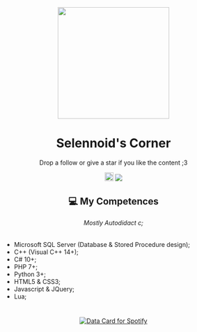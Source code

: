 <div align="center">
  <img height="256" src="https://i.imgur.com/Xfs4Tcz.png"  />
  <h1>Selennoid's Corner</h1>
  <p>Drop a follow or give a star if you like the content ;3</p>
    <a href="https://discord.com/users/1352461461707952240" target="_blank"><img src="https://img.shields.io/static/v1?message=Discord&logo=discord&label=&color=7289DA&logoColor=white&labelColor=&style=for-the-badge" height="20" alt="discord logo"/></a> <img src="https://visitor-badge.laobi.icu/badge?page_id=Selennoid.Selennoid&right_color=hotpink"  />
</div>

###

<div align="center">
  <h2>💻 My Competences</h2>
  <h6>Mostly Autodidact c;</h6>
</div>

###

- Microsoft SQL Server (Database & Stored Procedure design);
- C++ (Visual C++ 14+);
- C# 10+;
- PHP 7+;
- Python 3+;
- HTML5 & CSS3;
- Javascript & JQuery;
- Lua;

###

<br clear="both">

<div align="center">
<a href="https://data-card-for-spotify.herokuapp.com/card?user_id=g4uf0ob2kdhhy4mbv2ovp82j1">
  <img src="https://data-card-for-spotify.herokuapp.com/api/card?user_id=g4uf0ob2kdhhy4mbv2ovp82j1" alt="Data Card for Spotify">
</a>
</div>
